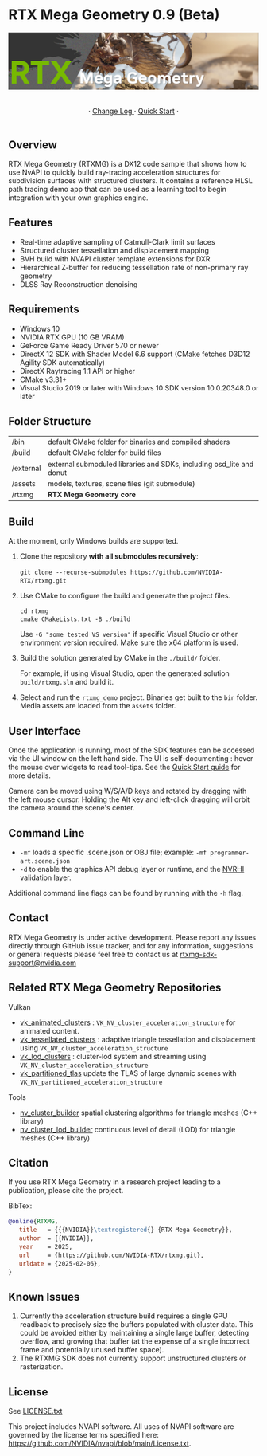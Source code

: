 # RTX Mega Geometry 0.9 (Beta)

![Title](./docs/images/banner.jpg)

<br/>
<div align="center">
·
<a href="CHANGELOG.md">Change Log </a>
·
<a href="docs/QuickStart.md">Quick Start</a>
·
</div>
<br/>

## Overview

RTX Mega Geometry (RTXMG) is a DX12 code sample that shows how to use NvAPI to quickly
build ray-tracing acceleration structures for subdivision surfaces with structured
clusters. It contains a reference HLSL path tracing demo app that can be used as a
learning tool to begin integration with your own graphics engine.

## Features

* Real-time adaptive sampling of Catmull-Clark limit surfaces
* Structured cluster tessellation and displacement mapping
* BVH build with NVAPI cluster template extensions for DXR
* Hierarchical Z-buffer for reducing tessellation rate of non-primary ray geometry
* DLSS Ray Reconstruction denoising

## Requirements

- Windows 10
- NVIDIA RTX GPU (10 GB VRAM)
- GeForce Game Ready Driver 570 or newer
- DirectX 12 SDK with Shader Model 6.6 support
  (CMake fetches D3D12 Agility SDK automatically)
- DirectX Raytracing 1.1 API or higher
- CMake v3.31+
- Visual Studio 2019 or later with Windows 10 SDK version 10.0.20348.0 or later

## Folder Structure

|           |                                                                      |
| -	        | -                                                                    |
| /bin      | default CMake folder for binaries and compiled shaders               |
| /build    | default CMake folder for build files                                 |
| /external	| external submoduled libraries and SDKs, including osd_lite and donut |
| /assets   | models, textures, scene files (git submodule)                        |
| /rtxmg    | **RTX Mega Geometry core**                                           |

## Build

At the moment, only Windows builds are supported.

1. Clone the repository **with all submodules recursively**:
   
   `git clone --recurse-submodules https://github.com/NVIDIA-RTX/rtxmg.git`

2. Use CMake to configure the build and generate the project files.
   
   ```
   cd rtxmg
   cmake CMakeLists.txt -B ./build
   ```

   Use `-G "some tested VS version"` if specific Visual Studio or other environment 
   version required. Make sure the x64 platform is used. 

3. Build the solution generated by CMake in the `./build/` folder.

   For example, if using Visual Studio, open the generated solution `build/rtxmg.sln` 
   and build it.

4. Select and run the `rtxmg_demo` project. Binaries get built to the `bin` folder. 
   Media assets are loaded from the `assets` folder.


 ## User Interface

Once the application is running, most of the SDK features can be accessed via the
UI window on the left hand side. The UI is self-documenting : hover the mouse over
widgets to read tool-tips. See the <a href="docs/QuickStart.md">Quick Start guide</a>
for more details.

Camera can be moved using W/S/A/D keys and rotated by dragging with the left mouse
cursor.  Holding the Alt key and left-click dragging will orbit the camera around
the scene's center.

## Command Line

- `-mf` loads a specific .scene.json or OBJ file; 
  example: `-mf programmer-art.scene.json`
- `-d` to enable the graphics API debug layer or runtime, 
  and the [NVRHI](https://github.com/NVIDIA-RTX/NVRHI) validation layer.
 
Additional command line flags can be found by running with the `-h` flag.

## Contact

RTX Mega Geometry is under active development. Please report any issues directly
through GitHub issue tracker, and for any information, suggestions or general 
requests please feel free to contact us at rtxmg-sdk-support@nvidia.com

## Related RTX Mega Geometry Repositories

Vulkan
 * [vk_animated_clusters](https://github.com/nvpro-samples/vk_animated_clusters) :
   `VK_NV_cluster_acceleration_structure` for animated content.
 * [vk_tessellated_clusters](https://github.com/nvpro-samples/vk_tessellated_clusters) :
   adaptive triangle tessellation and displacement using `VK_NV_cluster_acceleration_structure`
 * [vk_lod_clusters](https://github.com/nvpro-samples/vk_lod_clusters) :
   cluster-lod system and streaming using `VK_NV_cluster_acceleration_structure`
 * [vk_partitioned_tlas](https://github.com/nvpro-samples/vk_partitioned_tlas)
   update the TLAS of large dynamic scenes with `VK_NV_partitioned_acceleration_structure`

Tools
 * [nv_cluster_builder](https://github.com/nvpro-samples/nv_cluster_builder) 
   spatial clustering algorithms for triangle meshes (C++ library)
 * [nv_cluster_lod_builder](https://github.com/nvpro-samples/nv_cluster_lod_builder)
   continuous level of detail (LOD) for triangle meshes (C++ library)

## Citation
If you use RTX Mega Geometry in a research project leading to a publication, 
please cite the project.

BibTex:
```bibtex
@online{RTXMG,
   title   = {{{NVIDIA}}\textregistered{} {RTX Mega Geometry}},
   author  = {{NVIDIA}},
   year    = 2025,
   url     = {https://github.com/NVIDIA-RTX/rtxmg.git},
   urldate = {2025-02-06},
}
```

## Known Issues

1. Currently the acceleration structure build requires a single GPU readback to
   precisely size the buffers populated with cluster data.  This could be avoided 
   either by maintaining a single large buffer, detecting overflow, and growing that 
   buffer (at the expense of a single incorrect frame and potentially unused buffer
   space).
2. The RTXMG SDK does not currently support unstructured clusters or rasterization.

## License

See [LICENSE.txt](LICENSE.txt)

This project includes NVAPI software. All uses of NVAPI software are governed by the license terms specified here: https://github.com/NVIDIA/nvapi/blob/main/License.txt.
